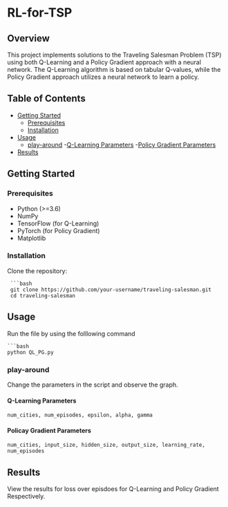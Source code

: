 # RL-for-TSP


## Overview

This project implements solutions to the Traveling Salesman Problem (TSP) using both Q-Learning and a Policy Gradient approach with a neural network. The Q-Learning algorithm is based on tabular Q-values, while the Policy Gradient approach utilizes a neural network to learn a policy.

## Table of Contents

- [Getting Started](#getting-started)
   - [Prerequisites](#prerequisites)
   - [Installation](#installation)
- [Usage](#usage)
   - [play-around](#play-around)
      -[Q-Learning Parameters](#Q-Learning-Parameters)
      -[Policy Gradient Parameters](#Policy-Gradient-Parameters)
- [Results](#results)

## Getting Started

### Prerequisites

- Python (>=3.6)
- NumPy
- TensorFlow (for Q-Learning)
- PyTorch (for Policy Gradient)
- Matplotlib

### Installation

 Clone the repository:

     ```bash
     git clone https://github.com/your-username/traveling-salesman.git
     cd traveling-salesman

## Usage

Run the file by  using the folllowing command

    ```bash
    python QL_PG.py

  ### play-around

  Change the parameters in the script and observe the graph.

  #### Q-Learning Parameters

    num_cities, num_episodes, epsilon, alpha, gamma 

  #### Policay Gradient Parameters

    num_cities, input_size, hidden_size, output_size, learning_rate, num_episodes

## Results

View the results for loss over episdoes for Q-Learning and Policy Gradient Respectively.


